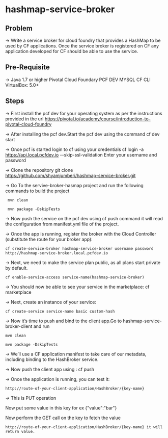 # hashmap-service-broker

## Problem
->  Write a service broker for cloud foundry that provides a HashMap to be used by CF applications.
Once the service broker is registered on CF any application developed for CF should be able to use the service.

## Pre-Requisite
-> Java 1.7 or higher Pivotal Cloud Foundary PCF DEV MYSQL CF CLI VirtualBox: 5.0+

## Steps
-> First install the pcf dev for your operating system as per the instructions provided in the url                          https://pivotal.io/academy/course/introduction-to-pivotal-cloud-foundry

-> After installing the pcf dev.Start the pcf dev using the command cf dev start

-> Once pcf is started login to cf using your credentials cf login -a https://api.local.pcfdev.io --skip-ssl-validation Enter your username and password

-> Clone the repository git clone https://github.com/shyamjumberi/hashmap-service-broker.git

-> Go To the servive-broker-hasmap project and run the following commands to build the project

     mvn clean

     mvn package -DskipTests

-> Now push the service on the pcf dev using cf push command it will read the configuration from manifest.yml file of the project.

-> Once the app is running, register the broker with the Cloud Controller (substitute the route for your broker app):

    cf create-service-broker hashmap-service-broker username password http://hashmap-service-broker.local.pcfdev.io

-> Next, we need to make the service plan public, as all plans start private by default.

    cf enable-service-access service-name(hashmap-service-broker)

-> You should now be able to see your service in the marketplace: cf marketplace

-> Next, create an instance of your service:

    cf create-service service-name basic custom-hash

-> Now it’s time to push and bind to the client app.Go to hashmap-service-broker-client and run

    mvn clean

    mvn package -DskipTests

-> We’ll use a CF application manifest to take care of our metadata, including binding to the HashBroker service.

-> Now push the client app using : cf push

-> Once the application is running, you can test it:

    http://route-of-your-client-application/HashBroker/{key-name}

-> This is PUT operation

 Now put some value in this key for ex {"value":"bar"}

 Now perform the GET call on the key to fetch the value

    http://route-of-your-client-application/HashBroker/{key-name} it will return value.
